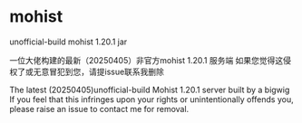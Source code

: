 # mohist
unofficial-build mohist 1.20.1 jar


一位大佬构建的最新（20250405）非官方mohist 1.20.1 服务端
如果您觉得这侵权了或无意冒犯到您，请提issue联系我删除

The latest (20250405)unofficial-build Mohist 1.20.1 server built by a bigwig
If you feel that this infringes upon your rights or unintentionally offends you, please raise an issue to contact me for removal.
